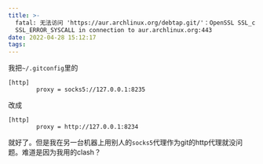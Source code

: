 ```yaml
---
title: >-
  fatal: 无法访问 'https://aur.archlinux.org/debtap.git/'：OpenSSL SSL_connect:
  SSL_ERROR_SYSCALL in connection to aur.archlinux.org:443
date: 2022-04-28 15:12:17
tags:
---
```


我把`~/.gitconfig`里的

```text
[http]
        proxy = socks5://127.0.0.1:8235
```

改成

```text
[http]
        proxy = http://127.0.0.1:8234
```

就好了。但是我在另一台机器上用别人的`socks5`代理作为git的http代理就没问题。难道是因为我用的clash？
